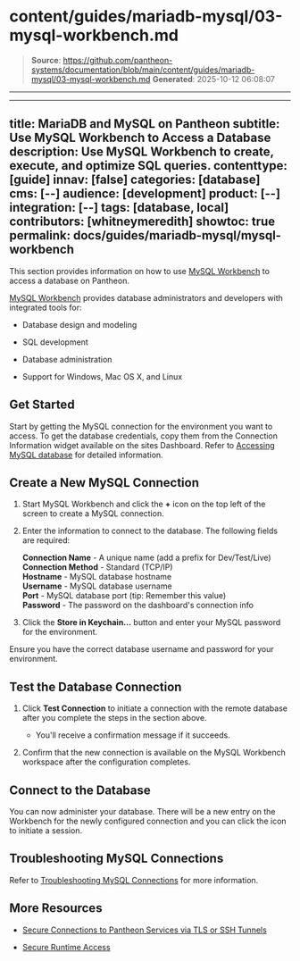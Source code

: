 # content/guides/mariadb-mysql/03-mysql-workbench.md

> **Source**: https://github.com/pantheon-systems/documentation/blob/main/content/guides/mariadb-mysql/03-mysql-workbench.md
> **Generated**: 2025-10-12 06:08:07

---

---
title: MariaDB and MySQL on Pantheon
subtitle: Use MySQL Workbench to Access a Database
description: Use MySQL Workbench to create, execute, and optimize SQL queries.
contenttype: [guide]
innav: [false]
categories: [database]
cms: [--]
audience: [development]
product: [--]
integration: [--]
tags: [database, local]
contributors: [whitneymeredith]
showtoc: true
permalink: docs/guides/mariadb-mysql/mysql-workbench
---

This section provides information on how to use [MySQL Workbench](https://dev.mysql.com/downloads/workbench/) to access a database on Pantheon.

[MySQL Workbench](https://dev.mysql.com/downloads/workbench/) provides database administrators and developers with integrated tools for:

- Database design and modeling

- SQL development

- Database administration

- Support for Windows, Mac OS X, and Linux

## Get Started

Start by getting the MySQL connection for the environment you want to access. To get the database credentials, copy them from the Connection Information widget available on the sites Dashboard. Refer to [Accessing MySQL database](/guides/mariadb-mysql/mysql-access) for detailed information.

## Create a New MySQL Connection

1. Start MySQL Workbench and click the **+** icon on the top left of the screen to create a MySQL connection.

1. Enter the information to connect to the database. The following fields are required:

    **Connection Name** - A unique name (add a prefix for Dev/Test/Live)  
    **Connection Method** - Standard (TCP/IP)  
    **Hostname** - MySQL database hostname  
    **Username** - MySQL database username  
    **Port** - MySQL database port (tip: Remember this value)  
    **Password** - The password on the dashboard's connection info<br />

1. Click the **Store in Keychain...** button and enter your MySQL password for the environment.

<Alert title="Note" type="info">

Ensure you have the correct database username and password for your environment.

</Alert>

## Test the Database Connection

1. Click **Test Connection** to initiate a connection with the remote database after you complete the steps in the section above.

    -  You'll receive a confirmation message if it succeeds.

1. Confirm that the new connection is available on the MySQL Workbench workspace after the configuration completes.

## Connect to the Database

You can now administer your database. There will be a new entry on the Workbench for the newly configured connection and you can click the icon to initiate a session.

## Troubleshooting MySQL Connections

Refer to [Troubleshooting MySQL Connections](/guides/mariadb-mysql/mysql-access#troubleshooting-mysql-connections) for more information.

## More Resources

- [Secure Connections to Pantheon Services via TLS or SSH Tunnels](/guides/secure-development/ssh-tunnels)

- [Secure Runtime Access](/guides/secure-development/secure-runtime-access)
